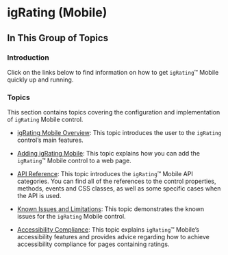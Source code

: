 ﻿<!--
|metadata|
{
    "fileName": "igrating-(mobile)",
    "controlName": "igRatingMobile",
    "tags": ["Getting Started"]
}
|metadata|
-->

# igRating (Mobile)

## In This Group of Topics

### Introduction

Click on the links below to find information on how to get `igRating`™ Mobile quickly up and running.

### Topics

This section contains topics covering the configuration and implementation of `igRating` Mobile control.

- [igRating Mobile Overview](igRating%28Mobile%29-Overview.html): This topic introduces the user to the `igRating` control’s main features.

- [Adding igRating Mobile](Adding-igRating%28Mobile%29-to-a-Web-Page.html): This topic explains how you can add the `igRating`™ Mobile control to a web page.

- [API Reference](igRating-API-Reference.html): This topic introduces the `igRating`™ Mobile API categories. You can find all of the references to the control properties, methods, events and CSS classes, as well as some specific cases when the API is used.

- [Known Issues and Limitations](igRating%28Mobile%29-Known-Issues.html): This topic demonstrates the known issues for the `igRating` Mobile control.

- [Accessibility Compliance](igRating%28Mobile%29-Accessibility.html): This topic explains `igRating`™ Mobile’s accessibility features and provides advice regarding how to achieve accessibility compliance for pages containing ratings.





 

 


